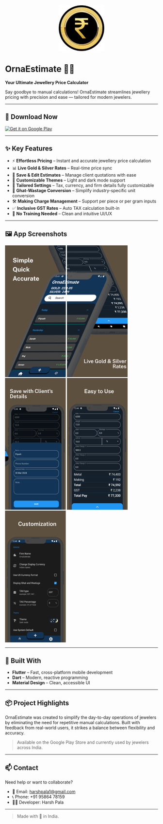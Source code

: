 <p align="center">
  <img src="assets/app_logo.png" alt="OrnaEstimate Logo" width="150"/>
</p>

# OrnaEstimate 💍📏  
**Your Ultimate Jewellery Price Calculator**

Say goodbye to manual calculations! OrnaEstimate streamlines jewellery pricing with precision and ease — tailored for modern jewelers.

---

## 📲 Download Now

[<img src="https://play.google.com/intl/en_us/badges/static/images/badges/en_badge_web_generic.png" alt="Get it on Google Play" width="200"/>](https://play.google.com/store/apps/details?id=com.Hp.OrnaEstimate&hl=en_IN)

---

## ✨ Key Features

- ⚡ **Effortless Pricing** – Instant and accurate jewellery price calculation
- 📊 **Live Gold & Silver Rates** – Real-time price sync
- 💾 **Save & Edit Estimates** – Manage client quotations with ease
- 🎨 **Customizable Themes** – Light and dark mode support
- 🔧 **Tailored Settings** – Tax, currency, and firm details fully customizable
- 🔁 **Ghat-Wastage Conversion** – Simplify industry-specific unit conversion
- 🛠 **Making Charge Management** – Support per piece or per gram inputs
- ✅ **Inclusive GST Rates** – Auto TAX calculation built-in
- 🤝 **No Training Needed** – Clean and intuitive UI/UX

---

## 🖼 App Screenshots

<p float="left">
  <img src="assets/screenshot1.png" width="200" />
  <img src="assets/screenshot2.png" width="200" />
  <img src="assets/screenshot3.png" width="200" />
  <img src="assets/screenshot4.png" width="200" />
  <img src="assets/screenshot5.png" width="200" />

</p>

---

## 📱 Built With

- **Flutter** – Fast, cross-platform mobile development
- **Dart** – Modern, reactive programming
- **Material Design** – Clean, accessible UI

---

## 📦 Project Highlights

OrnaEstimate was created to simplify the day-to-day operations of jewelers by eliminating the need for repetitive manual calculations. Built with feedback from real-world users, it strikes a balance between flexibility and accuracy.

> Available on the Google Play Store and currently used by jewelers across India.

---

## 📫 Contact

Need help or want to collaborate?

- 📧 Email: [harshpala1@gmail.com](mailto:harshpala1@gmail.com)  
- 📞 Phone: +91 95864 78159  
- 🧑‍💻 Developer: Harsh Pala

---

> Made with 💍 in India.
